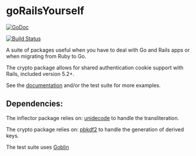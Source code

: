 goRailsYourself
===============

[![GoDoc](http://godoc.org/github.com/mattetti/goRailsYourself?status.png)](https://pkg.go.dev/github.com/mattetti/goRailsYourself)

[![Build
Status](https://travis-ci.org/mattetti/goRailsYourself.png)](https://travis-ci.org/mattetti/goRailsYourself)


A suite of packages useful when you have to deal with Go and Rails apps
or when migrating from Ruby to Go. 

The crypto package allows for shared authentication cookie support with Rails, included version 5.2+.


See the [documentation](http://godoc.org/github.com/mattetti/goRailsYourself) and/or the test suite for more examples.

## Dependencies:

The inflector package relies on:
 [unidecode](http://godoc.org/github.com/fiam/gounidecode/unidecode) to handle the transliteration.

The crypto package relies on:
  [pbkdf2](http://golang.org/x/crypto/pbkdf2) to handle the
generation of derived keys.

The test suite uses
[Goblin](http://tech.gilt.com/post/64409561192/goblin-a-minimal-and-beautiful-testing-framework-for)



